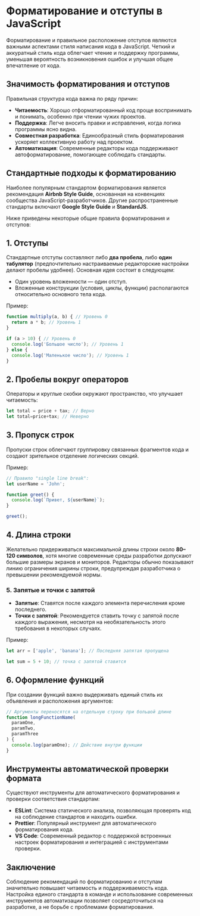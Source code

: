 # Форматирование и отступы в JavaScript

Форматирование и правильное расположение отступов являются важными аспектами стиля написания кода в JavaScript. Четкий и аккуратный стиль кода облегчает чтение и поддержку программы, уменьшая вероятность возникновения ошибок и улучшая общее впечатление от кода.

## Значимость форматирования и отступов

Правильная структура кода важна по ряду причин:

- **Читаемость**: Хорошо отформатированный код проще воспринимать и понимать, особенно при чтении чужих проектов.
- **Поддержка**: Легче вносить правки и исправления, когда логика программы ясно видна.
- **Совместная разработка**: Единообразный стиль форматирования ускоряет коллективную работу над проектом.
- **Автоматизация**: Современные редакторы кода поддерживают автоформатирование, помогающее соблюдать стандарты.

## Стандартные подходы к форматированию

Наиболее популярным стандартом форматирования является рекомендация **Airbnb Style Guide**, основанная на конвенциях сообщества JavaScript-разработчиков. Другие распространенные стандарты включают **Google Style Guide** и **StandardJS**.

Ниже приведены некоторые общие правила форматирования и отступов:

## 1. Отступы

Стандартные отступы составляют либо **два пробела**, либо **один табулятор** (предпочтительно настраиваемые редакторские настройки делают пробелы удобнее). Основная идея состоит в следующем:

- Один уровень вложенности — один отступ.
- Вложенные конструкции (условия, циклы, функции) располагаются относительно основного тела кода.

Пример:

```javascript
function multiply(a, b) { // Уровень 0
  return a * b; // Уровень 1
}

if (a > 10) { // Уровень 0
  console.log('Большое число'); // Уровень 1
} else {
  console.log('Маленькое число'); // Уровень 1
}
```

## 2. Пробелы вокруг операторов

Операторы и круглые скобки окружают пространство, что улучшает читаемость:

```javascript
let total = price + tax; // Верно
let total=price+tax; // Неверно
```

## 3. Пропуск строк

Пропуски строк облегчают группировку связанных фрагментов кода и создают зрительное отделение логических секций.

Пример:

```javascript
// Правило "single line break":
let userName = 'John';

function greet() {
  console.log(`Привет, ${userName}`);
}

greet();
```

## 4. Длина строки

Желательно придерживаться максимальной длины строки около **80–120 символов**, хотя многие современные среды разработки допускают большие размеры экранов и мониторов. Редакторы обычно показывают линию ограничения ширины строки, предупреждая разработчика о превышении рекомендуемой нормы.

### 5. Запятые и точки с запятой

- **Запятые**: Ставятся после каждого элемента перечисления кроме последнего.
- **Точки с запятой**: Рекомендуется ставить точку с запятой после каждого выражения, несмотря на необязательность этого требования в некоторых случаях.

Пример:

```javascript
let arr = ['apple', 'banana']; // Последняя запятая пропущена

let sum = 5 + 10; // точка с запятой ставится
```

## 6. Оформление функций

При создании функций важно выдерживать единый стиль их объявления и расположения аргументов:

```javascript
// Аргументы переносятся на отдельную строку при большой длине
function longFunctionName(
  paramOne,
  paramTwo,
  paramThree
) {
  console.log(paramOne); // Действие внутри функции
}
```

## Инструменты автоматической проверки формата

Существуют инструменты для автоматического форматирования и проверки соответствия стандартам:

- **ESLint**: Система статического анализа, позволяющая проверять код на соблюдение стандартов и находить ошибки.
- **Prettier**: Популярный инструмент для автоматического форматирования кода.
- **VS Code**: Современный редактор с поддержкой встроенных настроек форматирования и интеграцией с инструментами проверки.

## Заключение

Соблюдение рекомендаций по форматированию и отступам значительно повышает читаемость и поддерживаемость кода. Настройка единого стандарта в команде и использование современных инструментов автоматизации позволяет сосредоточиться на разработке, а не борьбе с проблемами форматирования.